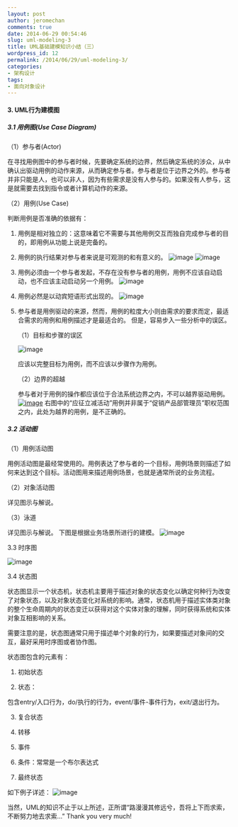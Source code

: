 ```yaml
---
layout: post
author: jeromechan
comments: true
date: 2014-06-29 00:54:46
slug: uml-modeling-3
title: UML基础建模知识小结（三）
wordpress_id: 12
permalink: /2014/06/29/uml-modeling-3/
categories:
- 架构设计
tags:
- 面向对象设计
---
```


#### 3. UML行为建模图

##### 3.1 用例图(Use Case Diagram)

（1）参与者(Actor)

在寻找用例图中的参与者时候，先要确定系统的边界，然后确定系统的涉众，从中确认出驱动用例的动作来源，从而确定参与者。参与者是位于边界之外的。参与者并非只能是人，也可以非人，因为有些需求是没有人参与的。如果没有人参与，这是就需要去找到指令或者计算机动作的来源。

（2）用例(Use Case)

判断用例是否准确的依据有：

1. 用例是相对独立的：这意味着它不需要与其他用例交互而独自完成参与者的目的，即用例从功能上说是完备的。

2. 用例的执行结果对参与者来说是可观测的和有意义的。
![image](/images/2014-06-29-uml-modeling-3/image_thumb10.png)
![image](/images/2014-06-29-uml-modeling-3/image_thumb11.png)

3. 用例必须由一个参与者发起，不存在没有参与者的用例，用例不应该自动启动，也不应该主动启动另一个用例。
![image](/images/2014-06-29-uml-modeling-3/image_thumb12.png)

4. 用例必然是以动宾短语形式出现的。
![image](/images/2014-06-29-uml-modeling-3/image_thumb13.png)

5. 参与者是用例驱动的来源，然而，用例的粒度大小则由需求的要求而定，最适合需求的用例和用例描述才是最适合的。
但是，容易步入一些分析中的误区。

	（1）目标和步骤的误区

	![image](/images/2014-06-29-uml-modeling-3/image_thumb14.png)

	应该以完整目标为用例，而不应该以步骤作为用例。

	（2）边界的超越

	参与者对于用例的操作都应该位于合法系统边界之内，不可以越界驱动用例。
	[![image](/images/2014-06-29-uml-modeling-3/image_thumb15.png)](/images/2014-06-29-uml-modeling-3/image15.png)
	右图中的“应征立减活动”用例并非属于“促销产品部管理员”职权范围之内，此处为越界的用例，是不正确的。

##### 3.2 活动图
（1）用例活动图

用例活动图是最经常使用的。用例表达了参与者的一个目标，用例场景则描述了如何来达到这个目标。活动图用来描述用例场景，也就是通常所说的业务流程。

（2）对象活动图

详见图示与解说。

（3）泳道

详见图示与解说。
下图是根据业务场景所进行的建模。
![image](/images/2014-06-29-uml-modeling-3/image_thumb16.png)

3.3 时序图

![image](/images/2014-06-29-uml-modeling-3/image_thumb17.png)

3.4 状态图

状态图显示一个状态机，状态机主要用于描述对象的状态变化以确定何种行为改变了对象状态，以及对象状态变化对系统的影响。通常，状态机用于描述实体类对象的整个生命周期内的状态变迁以获得对这个实体对象的理解，同时获得系统和实体对象互相影响的关系。

需要注意的是，状态图通常只用于描述单个对象的行为，如果要描述对象间的交互，最好采用时序图或者协作图。

状态图包含的元素有：

1. 初始状态

2. 状态：

包含entry/入口行为，do/执行的行为，event/事件-事件行为，exit/退出行为。

3. 复合状态

4. 转移

5. 事件

6. 条件：常常是一个布尔表达式

7. 最终状态

如下例子详述：
![image](/images/2014-06-29-uml-modeling-3/image_thumb18.png)

当然，UML的知识不止于以上所述，正所谓“路漫漫其修远兮，吾将上下而求索，不断努力地去求索…”
Thank you very much!


